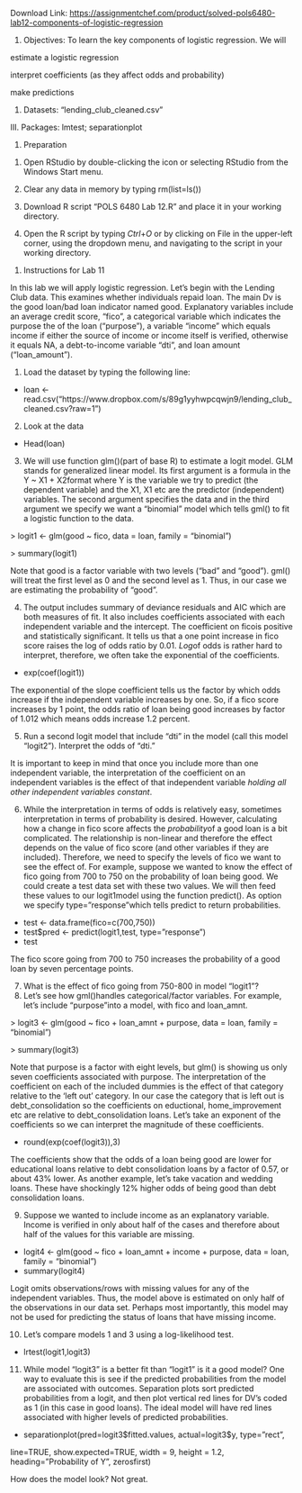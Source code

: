 Download Link: https://assignmentchef.com/product/solved-pols6480-lab12-components-of-logistic-regression
<br>
<ol>

 <li>Objectives: To learn the key components of logistic regression. We will</li>

</ol>

estimate a logistic regression

interpret coefficients (as they affect odds and probability)

make predictions




<ol>

 <li>Datasets: “lending_club_cleaned.csv”</li>

</ol>




III. Packages:  lmtest; separationplot




<ol>

 <li>Preparation</li>

</ol>

1) Open RStudio by double-clicking the icon or selecting RStudio from the Windows Start menu.

2) Clear any data in memory by typing rm(list=ls())

3) Download R script “POLS 6480 Lab 12.R” and place it in your working directory.

4) Open the R script by typing <em>Ctrl</em>+<em>O</em> or by clicking on File in the upper-left corner, using the dropdown menu, and navigating to the script in your working directory.

<ol>

 <li>Instructions for Lab 11</li>

</ol>

In this lab we will apply logistic regression. Let’s begin with the Lending Club data. This examines whether individuals repaid loan. The main Dv is the good loan/bad loan indicator named good. Explanatory variables include an average credit score,  “fico”, a categorical variable which indicates  the purpose the of the loan (“purpose”), a variable “income” which equals income if either the source of income or income itself is verified, otherwise it equals NA, a debt-to-income variable “dti”, and loan amount (“loan_amount”).

<ol>

 <li>Load the dataset by typing the following line:</li>

</ol>

<ul>

 <li>loan &lt;- read.csv(“https://www.dropbox.com/s/89g1yyhwpcqwjn9/lending_club_cleaned.csv?raw=1”)</li>

</ul>

<ol start="2">

 <li>Look at the data</li>

</ol>

<ul>

 <li>Head(loan)</li>

</ul>

<ol start="3">

 <li>We will use function glm()(part of base R) to estimate a logit model. GLM stands for generalized linear model. Its first argument is a formula in the Y ~ X1 + X2format where Y is the variable we try to predict (the dependent variable) and the X1, X1 etc are the predictor (independent) variables. The second argument specifies the data and in the third argument we specify we want a “binomial” model which tells gml() to fit a logistic function to the data.</li>

</ol>

&gt;  logit1 &lt;- glm(good ~ fico, data = loan, family = “binomial”)

&gt; summary(logit1)

Note that good is a factor variable with two levels (“bad” and “good”). gml() will treat the first level as 0 and the second level as 1. Thus, in our case we are estimating the probability of “good”.

<ol start="4">

 <li>The output includes summary of deviance residuals and AIC which are both measures of fit. It also includes coefficients associated with each independent variable and the intercept. The coefficient on ficois positive and statistically significant. It tells us that a one point increase in fico score raises the log of odds ratio by 0.01. <em>Log</em>of odds is rather hard to interpret, therefore, we often take the exponential of the coefficients.</li>

</ol>

<ul>

 <li>exp(coef(logit1))</li>

</ul>

The exponential of the slope coefficient tells us the factor by which odds increase if the independent variable increases by one. So, if a fico score increases by 1 point, the odds ratio of loan being good increases by factor of 1.012 which means odds increase 1.2 percent.

<ol start="5">

 <li>Run a second logit model that include “dti” in the model (call this model “logit2”). Interpret the odds of “dti.”</li>

</ol>

It is important to keep in mind that once you include more than one independent variable, the interpretation of the coefficient on an independent variables is the effect of that independent variable <em>holding all other independent variables constant</em>.

<ol start="6">

 <li>While the interpretation in terms of odds is relatively easy, sometimes interpretation in terms of probability is desired. However, calculating how a change in fico score affects the <em>probability</em>of a good loan is a bit complicated. The relationship is non-linear and therefore the effect depends on the value of fico score (and other variables if they are included). Therefore, we need to specify the levels of fico we want to see the effect of. For example, suppose we wanted to know the effect of fico going from 700 to 750 on the probability of loan being good. We could create a test data set with these two values. We will then feed these values to our logit1model using the function predict(). As option we specify type=”response”which tells predict to return probabilities.</li>

</ol>

<ul>

 <li>test &lt;- data.frame(fico=c(700,750))</li>

 <li>test$pred &lt;- predict(logit1,test, type=”response”)</li>

 <li>test</li>

</ul>

The fico score going from 700 to 750 increases the probability of a good loan by seven percentage points.

<ol start="7">

 <li>What is the effect of fico going from 750-800 in model “logit1”?</li>

 <li>Let’s see how gml()handles categorical/factor variables. For example, let’s include “purpose”into a model, with fico and loan_amnt.</li>

</ol>

&gt; logit3 &lt;- glm(good ~ fico + loan_amnt + purpose, data = loan, family = “binomial”)

&gt; summary(logit3)

Note that purpose is a factor with eight levels, but glm() is showing us only seven coefficients associated with purpose. The interpretation of the coefficient on each of the included dummies is the effect of that category relative to the ‘left out’ category. In our case the category that is left out is debt_consolidation so the coefficients on eductional, home_improvement etc are relative to debt_consolidation loans. Let’s take an exponent of the coefficients so we can interpret the magnitude of these coefficients.

<ul>

 <li>round(exp(coef(logit3)),3)</li>

</ul>

The coefficients show that the odds of a loan being good are lower for educational loans relative to debt consolidation loans by a factor of 0.57, or about 43% lower. As another example, let’s take vacation and wedding loans. These have shockingly 12% higher odds of being good than debt consolidation loans.

<ol start="9">

 <li>Suppose we wanted to include income as an explanatory variable. Income is verified in only about half of the cases and therefore about half of the values for this variable are missing.</li>

</ol>

<ul>

 <li>logit4 &lt;- glm(good ~ fico + loan_amnt + income + purpose, data = loan, family = “binomial”)</li>

 <li>summary(logit4)</li>

</ul>

Logit omits observations/rows with missing values for any of the independent variables. Thus, the model above is estimated on only half of the observations in our data set. Perhaps most importantly, this model may not be used for predicting the status of loans that have missing income.

<ol start="10">

 <li>Let’s compare models 1 and 3 using a log-likelihood test.</li>

</ol>

<ul>

 <li>lrtest(logit1,logit3)</li>

</ul>

<ol start="11">

 <li>While model “logit3” is a better fit than “logit1” is it a good model? One way to evaluate this is see if the predicted probabilities from the model are associated with outcomes. Separation plots sort predicted probabilities from a logit, and then plot vertical red lines for DV’s coded as 1 (in this case in good loans). The ideal model will have red lines associated with higher levels of predicted probabilities.</li>

</ol>

<ul>

 <li>separationplot(pred=logit3$fitted.values, actual=logit3$y, type=”rect”,</li>

</ul>

line=TRUE, show.expected=TRUE,  width = 9, height = 1.2, heading=”Probability of Y”, zerosfirst)

How does the model look? Not great.